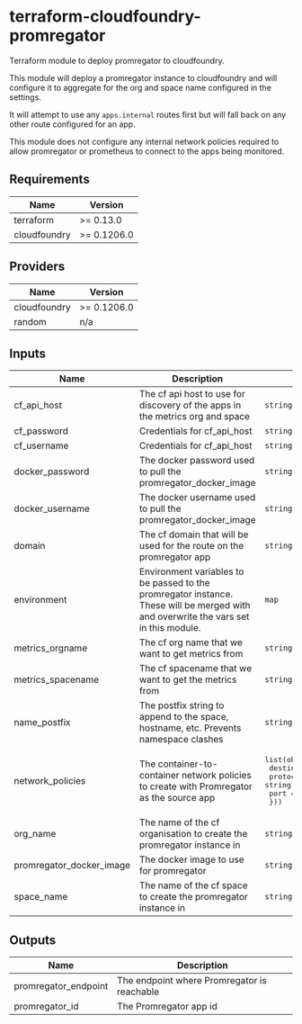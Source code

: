 # terraform-cloudfoundry-promregator

Terraform module to deploy promregator to cloudfoundry.

This module will deploy a promregator instance to cloudfoundry and will configure it to aggregate for the org and space name configured in the settings.

It will attempt to use any `apps.internal` routes first but will fall back on any other route configured for an app.

This module does not configure any internal network policies required to allow promregator or prometheus to connect to the apps being monitored.

## Requirements

| Name | Version |
|------|---------|
| terraform | >= 0.13.0 |
| cloudfoundry | >= 0.1206.0 |

## Providers

| Name | Version |
|------|---------|
| cloudfoundry | >= 0.1206.0 |
| random | n/a |

## Inputs

| Name | Description | Type | Default | Required |
|------|-------------|------|---------|:--------:|
| cf\_api\_host | The cf api host to use for discovery of the apps in the metrics org and space | `string` | n/a | yes |
| cf\_password | Credentials for cf\_api\_host | `string` | n/a | yes |
| cf\_username | Credentials for cf\_api\_host | `string` | n/a | yes |
| docker\_password | The docker password used to pull the promregator\_docker\_image | `string` | `""` | no |
| docker\_username | The docker username used to pull the promregator\_docker\_image | `string` | `""` | no |
| domain | The cf domain that will be used for the route on the promregator app | `string` | `"apps.internal"` | no |
| environment | Environment variables to be passed to the promregator instance. These will be merged with and overwrite the vars set in this module. | `map` | `{}` | no |
| metrics\_orgname | The cf org name that we want to get metrics from | `string` | n/a | yes |
| metrics\_spacename | The cf spacename that we want to get the metrics from | `string` | n/a | yes |
| name\_postfix | The postfix string to append to the space, hostname, etc. Prevents namespace clashes | `string` | `""` | no |
| network\_policies | The container-to-container network policies to create with Promregator as the source app | <pre>list(object({<br>    destination_app = string<br>    protocol        = string<br>    port            = string<br>  }))</pre> | `[]` | no |
| org\_name | The name of the cf organisation to create the promregator instance in | `string` | n/a | yes |
| promregator\_docker\_image | The docker image to use for promregator | `string` | `"promregator/promregator:0.8.5"` | no |
| space\_name | The name of the cf space to create the promregator instance in | `string` | n/a | yes |

## Outputs

| Name | Description |
|------|-------------|
| promregator\_endpoint | The endpoint where Promregator is reachable |
| promregator\_id | The Promregator app id |
